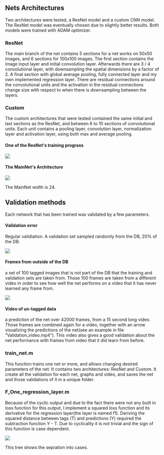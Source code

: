 ## Nets Architectures

Two architectures were tested, a ResNet model and a custom CNN model. The ResNet model was eventually chosen due to slightly better results. Both models were trained with ADAM optimizer.

### ResNet
The main branch of the net contains 5 sections for a net works on 50x50 images, and 6 sections for 100x100 images. The first section contains the image input layer and initial convolution layer. Afterwards there are 3 / 4 convolutional layer, with downsampling the spatial dimensions by a factor of 2. A final section with global average pooling, fully connected layer and my own implemented regression layer. There are residual connections around the convolutional units and the activation in the residual connections change size with respect to when there is downsampling between the layers.  

### Custom
The custom architectures that were tested contained the same initial and last sections as the ResNet, and between 6 to 10 sections of convolutional units. Each unit contains a pooling layer, convolution layer, normalization layer and activation layer, using both max and average pooling.


#### One of the ResNet's training prograss

<img src="https://github.com/tamirscherf/My_Code/blob/master/visualization/Train_progress_ResNet.png">

#### The MainNet's Architecture

<img src="https://github.com/tamirscherf/My_Code/blob/master/visualization/MainNet_Architecture.png">

The MainNet width is 24.

## Validation methods

Each network that has been trained was validated by a few parameters.

#### Validation error
Regular validiation. A validation set sampled randomly from the DB, 20% of the DB.

<img src="https://github.com/tamirscherf/My_Code/blob/master/visualization/Body_Angle_Linear_Loss_Validation_Graph.png">

#### Frames from outside of the DB
a set of 100 tagged images that is not part of the DB that the training and validation sets are taken from.
Those 100 frames are taken from a different video in order to see how well the net performs on a video that it has never learned any
frame from. 

<img src="https://github.com/tamirscherf/My_Code/blob/master/visualization/Final_test_validation_graph.png">

#### Video of un-tagged data
a prediction of the net over 42000 frames, from a 15 second long video. Those frames are combined again for a video,
together with an arrow visualizing the predictions of the net(see an example in file "Validation_video.mp4"). This video also gives a
good validation about the net performance with frames from video that it did learn from before.  

### train_net.m
This function trains one net or more, and allows changing desired parameters of the net.
It contains two architectures: ResNet and Custom. It create all the validation for each net, graphs and video, and saves the net and
those validations of it in a unique folder. 

### F_One_regression_layer.m
Because of the cyclic output and due to the fact there were not any built in loss function for this output, I implement a squared loss
function and its derivative for the regression layer(the layer is named f1). Deriving the squared distance between tags (T) and predictions (Y) required the
subtraction function Y - T. Due to cyclicality it is not trivial and the sign of this function is case dependent.

<img src="https://github.com/tamirscherf/My_Code/blob/master/visualization/Cyclic_loss_derivative_cases.png">

This tree shows the sepration into cases.
